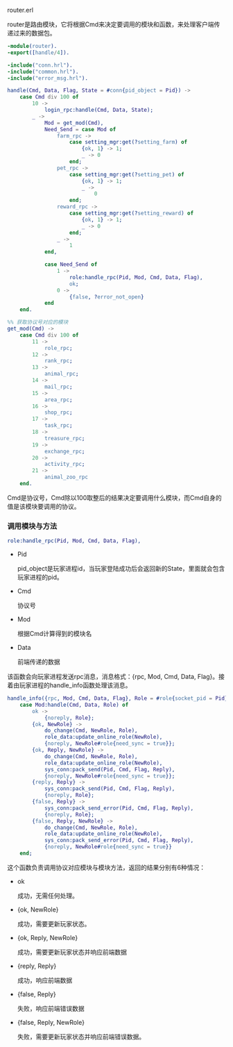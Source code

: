 router.erl

router是路由模块，它将根据Cmd来决定要调用的模块和函数，来处理客户端传递过来的数据包。

```erlang
-module(router).
-export([handle/4]).

-include("conn.hrl").
-include("common.hrl").
-include("error_msg.hrl").

handle(Cmd, Data, Flag, State = #conn{pid_object = Pid}) ->
    case Cmd div 100 of
        10 -> 
            login_rpc:handle(Cmd, Data, State);
        _ -> 
            Mod = get_mod(Cmd),
            Need_Send = case Mod of
                farm_rpc -> 
                    case setting_mgr:get(?setting_farm) of
                        {ok, 1} -> 1;
                        _ -> 0
                    end;
                pet_rpc -> 
                    case setting_mgr:get(?setting_pet) of
                        {ok, 1} -> 1;
                        _ -> 
                            0
                    end;
                reward_rpc -> 
                    case setting_mgr:get(?setting_reward) of
                        {ok, 1} -> 1;
                        _ -> 0
                    end;
                _ ->
                    1
            end,

            case Need_Send of
                1 ->
                    role:handle_rpc(Pid, Mod, Cmd, Data, Flag),
                    ok;
                0 ->
                    {false, ?error_not_open}                    
            end
    end.

%% 获取协议号对应的模块
get_mod(Cmd) ->
    case Cmd div 100 of
        11 ->
            role_rpc;
        12 ->
            rank_rpc;
        13 ->
            animal_rpc;
        14 ->
            mail_rpc;
        15 ->
            area_rpc;
        16 ->
            shop_rpc;
        17 ->
            task_rpc;
        18 ->
            treasure_rpc;
        19 ->
            exchange_rpc;
        20 ->
            activity_rpc;
        21 ->
            animal_zoo_rpc
    end.
```

Cmd是协议号，Cmd除以100取整后的结果决定要调用什么模块，而Cmd自身的值是该模块要调用的协议。



### 调用模块与方法

```erlang
role:handle_rpc(Pid, Mod, Cmd, Data, Flag),
```

- Pid

  pid_object是玩家进程id，当玩家登陆成功后会返回新的State，里面就会包含玩家进程的pid。

- Cmd

  协议号

- Mod

  根据Cmd计算得到的模块名

- Data

  前端传递的数据

该函数会向玩家进程发送rpc消息，消息格式：{rpc, Mod, Cmd, Data, Flag}。接着由玩家进程的handle_info函数处理该消息。

```erlang
handle_info({rpc, Mod, Cmd, Data, Flag}, Role = #role{socket_pid = Pid}) ->
    case Mod:handle(Cmd, Data, Role) of
        ok ->    
            {noreply, Role};
        {ok, NewRole} ->
            do_change(Cmd, NewRole, Role),
            role_data:update_online_role(NewRole),
            {noreply, NewRole#role{need_sync = true}};
        {ok, Reply, NewRole} ->
            do_change(Cmd, NewRole, Role),
            role_data:update_online_role(NewRole),
            sys_conn:pack_send(Pid, Cmd, Flag, Reply),
            {noreply, NewRole#role{need_sync = true}};
        {reply, Reply} ->
            sys_conn:pack_send(Pid, Cmd, Flag, Reply),
            {noreply, Role};
        {false, Reply} ->
            sys_conn:pack_send_error(Pid, Cmd, Flag, Reply),
            {noreply, Role};
        {false, Reply, NewRole} ->
            do_change(Cmd, NewRole, Role),
            role_data:update_online_role(NewRole),
            sys_conn:pack_send_error(Pid, Cmd, Flag, Reply),
            {noreply, NewRole#role{need_sync = true}}
    end;
```

这个函数负责调用协议对应模块与模块方法，返回的结果分别有6种情况：

- ok

  成功，无需任何处理。

- {ok, NewRole}

  成功，需要更新玩家状态。

- {ok, Reply, NewRole}

  成功，需要更新玩家状态并响应前端数据

- {reply, Reply}

  成功，响应前端数据

- {false, Reply}

  失败，响应前端错误数据

- {false, Reply, NewRole}

  失败，需要更新玩家状态并响应前端错误数据。

